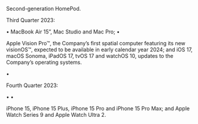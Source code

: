Second-generation HomePod.

Third Quarter 2023:

• MacBook Air 15”, Mac Studio and Mac Pro;
•

Apple Vision Pro™, the Company’s first spatial computer featuring its new visionOS™, expected to be available in early
calendar year 2024; and
iOS 17, macOS Sonoma, iPadOS 17, tvOS 17 and watchOS 10, updates to the Company’s operating systems.

•

Fourth Quarter 2023:

•
•

iPhone 15, iPhone 15 Plus, iPhone 15 Pro and iPhone 15 Pro Max; and
Apple Watch Series 9 and Apple Watch Ultra 2.